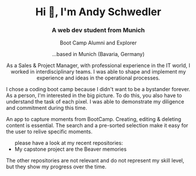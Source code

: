 <h1 align="center">Hi 👋, I'm Andy Schwedler</h1>
<h3 align="center">A web dev student from Munich</h3>
<p align="center">Boot Camp Alumni and Explorer</p>

<p align="center">
...based in Munich (Bavaria, Germany)
</p>
<p align="center">
As a Sales & Project Manager, with professional experience in the IT world, I worked in interdisciplinary teams. I was able to shape and implement my experience and ideas in the operational processes.

I chose a coding boot camp because I didn't want to be a bystander forever. As a person, I'm interested in the big picture. To do this, you also have to understand the task of each pixel. I was able to demonstrate my diligence and commitment during this time.

An app to capture moments from BootCamp. Creating, editing & deleting content is essential. The search and a pre-sorted selection make it easy for the user to relive specific moments.
</p>
<ul> please have a look at my recent repositories:
  <li>My capstone project are the Beaver memories</li>
  </ul>
  
The other repositories are not relevant and do not represent my skill level, but they show my progress over the time.
